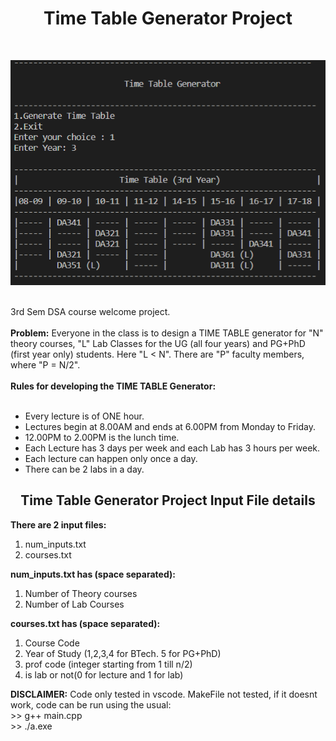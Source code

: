 <h1 align = "center">Time Table Generator Project</h1>
<br>
<p align="center">
<img src = "https://github.com/SpyzzVVarun/Time-table-Generator/blob/main/utils/tt_gen.png?raw=true">
</p>
<br>
3rd Sem DSA course welcome project.
<br><br>
<b>Problem:</b> Everyone in the class is to design a TIME TABLE generator for "N" theory courses, "L" Lab Classes for the UG (all four years) and PG+PhD (first year only) students. Here "L < N". There are "P" faculty members, where "P = N/2".
<br><br>
<b>Rules for developing the TIME TABLE Generator:</b>
<br><br>
<ul>
<li>Every lecture is of ONE hour.</li>
<li>Lectures begin at 8.00AM and ends at 6.00PM from Monday to Friday.</li>
<li>12.00PM to 2.00PM is the lunch time.</li>
<li>Each Lecture has 3 days per week and each Lab has 3 hours per week.</li>
<li>Each lecture can happen only once a day.</li>
<li>There can be 2 labs in a day.</li>
</ul>

<h2 align = "center">Time Table Generator Project Input File details</h2>

<b>There are 2 input files:</b> 
1. num_inputs.txt
2. courses.txt

<b>num_inputs.txt has (space separated):</b>
1. Number of Theory courses
2. Number of Lab Courses

<b>courses.txt has (space separated):</b>
1. Course Code
2. Year of Study (1,2,3,4 for BTech. 5 for PG+PhD)
3. prof code (integer starting from 1 till n/2)
4. is lab or not(0 for lecture and 1 for lab)

<b>DISCLAIMER:</b> 
Code only tested in vscode. MakeFile not tested, if it doesnt work, code can be run using the usual:<br>
&#62;&#62; g++ main.cpp<br>
&#62;&#62; ./a.exe
